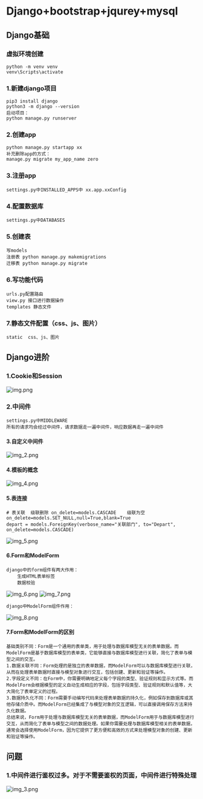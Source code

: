 
# Django+bootstrap+jqurey+mysql
## Django基础
### 虚拟环境创建
    python -m venv venv
    venv\Scripts\activate
### 1.新建django项目
    pip3 install django
    python3 -m django --version
    启动项目：
    python manage.py runserver
### 2.创建app
    python manage.py startapp xx
    补充删除app的方式：
    manage.py migrate my_app_name zero 
### 3.注册app
    settings.py中INSTALLED_APPS中 xx.app.xxConfig

### 4.配置数据库
    settings.py中DATABASES
### 5.创建表
    写models
    注册表 python manage.py makemigrations
    迁移表 python manage.py migrate
### 6.写功能代码
    urls.py配置路由
    view.py 接口进行数据操作
    templates 静态文件
### 7.静态文件配置（css、js、图片）
    static  css、js、图片

## Django进阶
### 1.Cookie和Session
![img.png](img.png)
### 2.中间件
    settings.py中MIDDLEWARE
    所有的请求均会经过中间件，请求数据走一遍中间件，响应数据再走一遍中间件
#### 3.自定义中间件
![img_2.png](img_2.png)

#### 4.模板的概念
![img_4.png](img_4.png)

#### 5.表连接
    # 表关联  级联删除 on_delete=models.CASCADE    级联为空 on_delete=models.SET_NULL,null=True,blank=True
    depart = models.ForeignKey(verbose_name="关联部门", to="Depart", on_delete=models.CASCADE)
![img_5.png](img_5.png)

#### 6.Form和ModelForm
    django中的form组件有两大作用：
        生成HTML表单标签
        数据校验
![img_6.png](img_6.png)
![img_7.png](img_7.png)

    django中ModelForm组件作用：
![img_8.png](img_8.png)

#### 7.Form和ModelForm的区别
    基础类别不同：Form是一个通用的表单类，用于处理与数据库模型无关的表单数据。而ModelForm是基于数据库模型的表单类，它能够直接与数据库模型进行关联，简化了表单与模型之间的交互。
    1.数据关联不同：Form处理的是独立的表单数据，而ModelForm可以与数据库模型进行关联，从而在处理表单数据时直接与模型对象进行交互，包括创建、更新和验证等操作。
    2.字段定义不同：在Form中，你需要明确地定义每个字段的类型、验证规则和显示方式等。而ModelForm会根据模型的定义自动生成相应的字段，包括字段类型、验证规则和默认值等，大大简化了表单定义的过程。
    3.数据持久化不同：Form需要手动编写代码来处理表单数据的持久化，例如保存到数据库或其他存储介质中。而ModelForm已经集成了与模型对象的交互逻辑，可以直接调用保存方法来持久化数据。
    总结来说，Form用于处理与数据库模型无关的表单数据，而ModelForm用于与数据库模型进行交互，从而简化了表单与模型之间的数据处理。如果你需要处理与数据库模型相关的表单数据，通常会选择使用ModelForm，因为它提供了更方便和高效的方式来处理模型对象的创建、更新和验证等操作。

## 问题
### 1.中间件进行鉴权过多。对于不需要鉴权的页面，中间件进行特殊处理
![img_3.png](img_3.png)